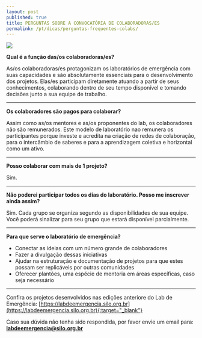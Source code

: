 ```yaml
---
layout: post
published: true
title: PERGUNTAS SOBRE A CONVOCATÓRIA DE COLABORADORAS/ES
permalink: /pt/dicas/perguntas-frequentes-colabs/
---
```


![](/3ed/media/images/covers/perguntas.jpg)
  


**Qual é a função das/os colaboradoras/es?** 
  
As/os colaboradoras/es protagonizam os laboratórios de emergência com suas capacidades e são absolutamente essenciais para o desenvolvimento dos projetos. Elas/es participam diretamente atuando a partir de seus conhecimentos, colaborando dentro de seu tempo disponível e tomando decisões junto a sua equipe de trabalho. 

---

**Os colaboradores são pagos para colaborar?**
  
Assim como as/os mentores e as/os proponentes do lab, os colaboradores não são remunerados. Este modelo de laboratório nao remunera os participantes porque investe e acredita na criação de redes de colaboração, para o intercâmbio de saberes e para a aprendizagem coletiva e horizontal como um ativo.

---

**Posso colaborar com mais de 1 projeto?**
  
Sim.

---

**Não poderei participar todos os dias do laboratório. Posso me inscrever ainda assim?**
  
Sim. 
Cada grupo se organiza segundo as disponibilidades de sua equipe. 
Você poderá sinalizar para seu grupo que estará disponível parcialmente. 

---


**Para que serve o laboratório de emergência?**
  
* Conectar as ideias com um número grande de colaboradores 
* Fazer a divulgação dessas iniciativas
* Ajudar na estruturação e documentação de projetos para que estes possam ser replicáveis por outras comunidades
* Oferecer plantões, uma espécie de mentoria em áreas específicas, caso seja necessário

---

 
Confira os projetos desenvolvidos nas edições anteriore do Lab de Emergência:
[https://labdeemergencia.silo.org.br](https://labdeemergencia.silo.org.br){:target="_blank"}


Caso sua dúvida não tenha sido respondida, por favor envie um email para: **labdeemergencia@silo.org.br**